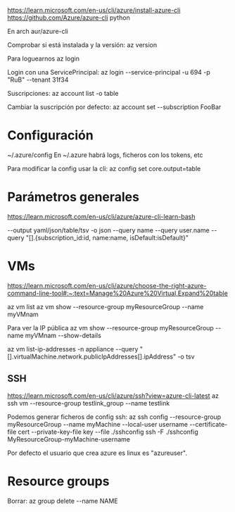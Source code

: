 https://learn.microsoft.com/en-us/cli/azure/install-azure-cli
https://github.com/Azure/azure-cli
  python

En arch aur/azure-cli

Comprobar si está instalada y la versión:
az version

Para loguearnos
az login

Login con una ServicePrincipal:
az login --service-principal -u 694 -p "RuB" --tenant 31f34

Suscripciones:
az account list -o table

Cambiar la suscripción por defecto:
az account set --subscription FooBar

# Configuración
~/.azure/config
En ~/.azure habrá logs, ficheros con los tokens, etc

Para modificar la config usar la cli:
az config set core.output=table

# Parámetros generales
https://learn.microsoft.com/en-us/cli/azure/azure-cli-learn-bash

--output yaml/json/table/tsv
-o json
--query name
--query user.name
--query "[].{subscription_id:id, name:name, isDefault:isDefault}"



# VMs
https://learn.microsoft.com/en-us/cli/azure/choose-the-right-azure-command-line-tool#:~:text=Manage%20Azure%20Virtual,Expand%20table

az vm list
az vm show --resource-group myResourceGroup --name myVMnam

Para ver la IP pública
az vm show --resource-group myResourceGroup --name myVMnam --show-details

az vm list-ip-addresses -n appliance --query "[].virtualMachine.network.publicIpAddresses[].ipAddress" -o tsv

## SSH
https://learn.microsoft.com/en-us/cli/azure/ssh?view=azure-cli-latest
az ssh vm --resource-group testlink_group --name testlink

Podemos generar ficheros de config ssh:
az ssh config --resource-group myResourceGroup --name myMachine --local-user username --certificate-file cert --private-key-file key --file ./sshconfig
ssh -F ./sshconfig MyResourceGroup-myMachine-username

Por defecto el usuario que crea azure es linux es "azureuser".


# Resource groups
Borrar:
az group delete --name NAME
